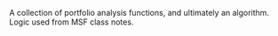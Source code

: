 A collection of portfolio analysis functions, and ultimately an algorithm.
Logic used from MSF class notes.
